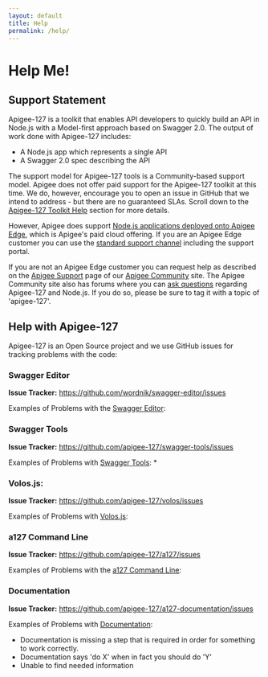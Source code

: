 ```yaml
---
layout: default
title: Help
permalink: /help/
---
```


# Help Me!

## Support Statement
Apigee-127 is a toolkit that enables API developers to quickly build an API in Node.js with a Model-first approach based on Swagger 2.0.  The output of work done with Apigee-127 includes:
* A Node.js app which represents a single API
* A Swagger 2.0 spec describing the API

The support model for Apigee-127 tools is a Community-based support model.  Apigee does not offer paid support for the Apigee-127 toolkit at this time.  We do, however, encourage you to open an issue in GitHub that we intend to address - but there are no guaranteed SLAs.  Scroll down to the [Apigee-127 Toolkit Help](#apigee-127-help) section for more details.

However, Apigee does support [Node.js applications deployed onto Apigee Edge](http://apigee.com/docs/api-services/content/overview-nodejs-apigee-edge), which is Apigee's paid cloud offering.  If you are an Apigee Edge customer you can use the [standard support channel](https://community.apigee.com/content/apigee-customer-support) including the support portal.

If you are not an Apigee Edge customer you can request help as described on the [Apigee Support](https://community.apigee.com/content/apigee-customer-support) page of our [Apigee Community](https://community.apigee.com/) site. The Apigee Community site also has forums where you can [ask questions](http://community.apigee.com/questions/ask.html) regarding Apigee-127 and Node.js.  If you do so, please be sure to tag it with a topic of 'apigee-127'.

## <a name='apigee-127-help'></a> Help with Apigee-127

Apigee-127 is an Open Source project and we use GitHub issues for tracking problems with the code:

### Swagger Editor
**Issue Tracker:** https://github.com/wordnik/swagger-editor/issues

Examples of Problems with the [Swagger Editor](https://github.com/wordnik/swagger-editor):

### Swagger Tools
**Issue Tracker:** https://github.com/apigee-127/swagger-tools/issues

Examples of Problems with [Swagger Tools](https://github.com/apigee-127/swagger-tools):
*

### Volos.js:
**Issue Tracker:** https://github.com/apigee-127/volos/issues

Examples of Problems with [Volos.js](https://github.com/apigee-127/volos):

### a127 Command Line
**Issue Tracker:** https://github.com/apigee-127/a127/issues

Examples of Problems with the [a127 Command Line](https://github.com/apigee-127/a127):


### Documentation
**Issue Tracker:** https://github.com/apigee-127/a127-documentation/issues

Examples of Problems with [Documentation](https://github.com/apigee-127/a127-documentation):
* Documentation is missing a step that is required in order for something to work correctly.
* Documentation says 'do X' when in fact you should do 'Y'
* Unable to find needed information

